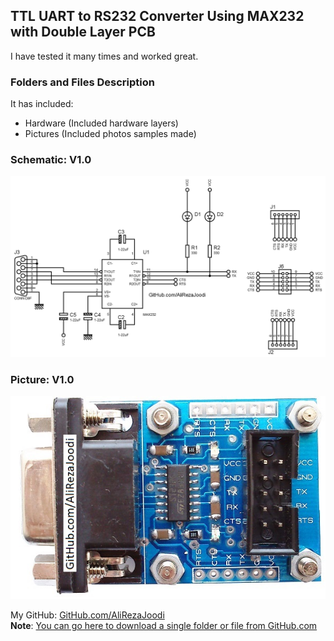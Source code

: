 ## TTL UART to RS232 Converter Using MAX232 with Double Layer PCB
 
I have tested it many times and worked great.

### Folders and Files Description
It has included:
- Hardware (Included hardware layers)
- Pictures (Included photos samples made)

### Schematic: V1.0
![](Hardware/V1.0.png)

### Picture: V1.0
![](Pictures/V1.0.jpg)

My GitHub: [GitHub.com/AliRezaJoodi](https://github.com/AliRezaJoodi)  
**Note**: [You can go here to download a single folder or file from GitHub.com](https://minhaskamal.github.io/DownGit/#/home)
